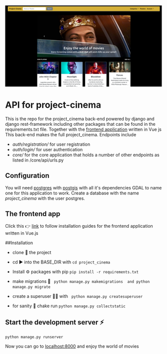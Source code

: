 ![Logo](/project_cinema_home.png)

# API for project-cinema
This is the repo for the project_cinema back-end powered by django and django rest-framework
including other packages that can be found in the requirements.txt file. Together with the [frontend
application](https://github.com/geraldsanga/project-cinema-frontend) written in Vue js This back-end makes the full project_cinema. Endpoints include
* _auth/registration/_ for user registration
* _auth/login/_ for user authentication
* _core/_ for the core application that holds a number of other endpoints as listed in /core/api/urls.py

## Configuration
You will need [postgres](https://www.postgresql.org/) with [postgis](https://postgis.net/) with all it's dependencies GDAL to name one
for this application to work. Create a database with the name _project_cinema_ with the user postgres.

## The frontend app
Click this 👉 [link](https://github.com/geraldsanga/project-cinema-frontend) to follow installation guides for the frontend application written in Vue.js

##Installation
* clone 🔽 the project
  
* cd ▶️ into the BASE_DIR with
  ```cd project_cinema```
* Install ⚙️ packages with pip
```pip install -r requirements.txt```
  
* make migrations 📑 
``` python manage.py makemigrations  and python manage.py migrate```
  
* create a superuser 👨‍🏫 with
``` python manage.py createsuperuser```
  
* for sanity 🚥 chake run 
```python manage.py collectstatic```

## Start the development server ⚡
``python manage.py runserver``

Now you can go to [localhost:8000](https://127.0.0.1:8000) and enjoy the world of movies
